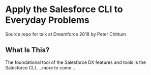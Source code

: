 # Apply the Salesforce CLI to Everyday Problems

Source repo for talk at Dreamforce 2018 by Peter Chittum

## What Is This?
The foundational tool of the Salesforce DX features and tools is the Salesforce CLI. 
...more to come...
